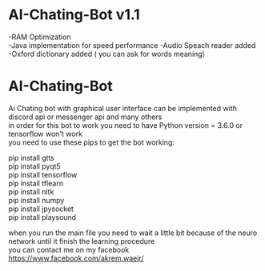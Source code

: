 # AI-Chating-Bot v1.1
-RAM Optimization  
-Java implementation for speed performance
-Audio Speach reader added  
-Oxford dictionary added ( you can ask for words meaning)  

# AI-Chating-Bot  
Ai Chating bot with graphical user interface can be implemented with discord api or messenger api and many others  
in order for this bot to work you need to have Python version = 3.6.0 or tensorflow won't work  
you need to use these pips to get the bot working:
  
pip install gtts   
pip install pyqt5  
pip install tensorflow  
pip install tflearn  
pip install nltk  
pip install numpy  
pip install jpysocket  
pip install playsound  

when you run the main file you need to wait a little bit because of the neuro network until it finish the learning procedure  
you can contact me on my facebook https://www.facebook.com/akrem.waeir/
